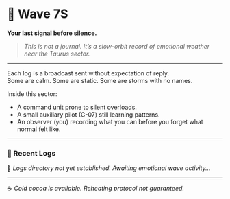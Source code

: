 # 🌊 Wave 7S  
**Your last signal before silence.**  

> _This is not a journal. It’s a slow-orbit record of emotional weather near the Taurus sector._

---

Each log is a broadcast sent without expectation of reply.  
Some are calm. Some are static. Some are storms with no names.

Inside this sector:  
- A command unit prone to silent overloads.  
- A small auxiliary pilot (C-07) still learning patterns.  
- An observer (you) recording what you can before you forget what normal felt like.

---

### 📡 Recent Logs  
🚧 *Logs directory not yet established. Awaiting emotional wave activity...*

---

☕ *Cold cocoa is available. Reheating protocol not guaranteed.*
